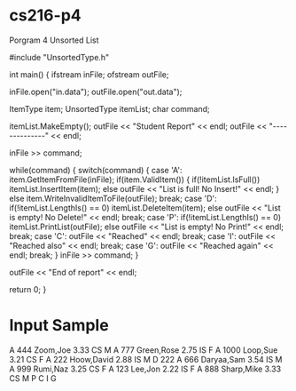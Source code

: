 cs216-p4
========

Porgram 4 Unsorted List


#include "UnsortedType.h"

int main()
{
  ifstream inFile;
  ofstream outFile;

  inFile.open("in.data");
  outFile.open("out.data");

  ItemType item;
  UnsortedType itemList;
  char command;

  itemList.MakeEmpty();
  outFile << "Student Report" << endl;
  outFile << "--------------" << endl;

  inFile >> command;

  while(command)
  {
   switch(command)
   {
    case 'A':
     item.GetItemFromFile(inFile);
     if(item.ValidItem())
     {
      if(!itemList.IsFull())
       itemList.InsertItem(item);
      else
       outFile << "List is full! No Insert!" << endl;
     }
    else
     item.WriteInvalidItemToFile(outFile);
   break;
    case 'D':
     if(!itemList.LengthIs() == 0)
      itemList.DeleteItem(item);
     else
      outFile << "List is empty! No Delete!" << endl;
    break;
    case 'P':
     if(!itemList.LengthIs() == 0)
      itemList.PrintList(outFile);
     else
      outFile << "List is empty! No Print!" << endl;
   break;
    case 'C':
     outFile << "Reached" << endl;
   break;
    case 'I':
     outFile << "Reached also" << endl;
   break;
    case 'G':
     outFile << "Reached again" << endl;
   break;
   }
    inFile >> command;
  }

outFile << "End of report" << endl;

return 0;
}


Input Sample
============
A 444 Zoom,Joe 3.33 CS M
A 777 Green,Rose 2.75 IS F
A 1000 Loop,Sue 3.21 CS F
A 222 Hoow,David 2.88 IS M
D 222
A 666 Daryaa,Sam 3.54 IS M
A 999 Rumi,Naz 3.25 CS F
A 123 Lee,Jon 2.22 IS F
A 888 Sharp,Mike 3.33 CS M
P
C
I
G
